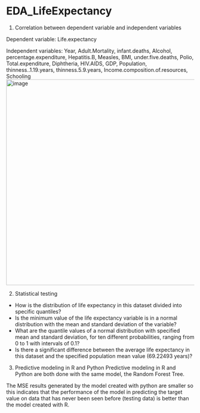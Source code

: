 # EDA_LifeExpectancy
1) Correlation between dependent variable and independent variables

Dependent variable: Life.expectancy

Independent variables: Year, Adult.Mortality, infant.deaths, Alcohol, percentage.expenditure, Hepatitis.B, Measles, BMI, under.five.deaths, Polio, Total.expenditure, Diphtheria, HIV.AIDS, GDP, Population, thinness..1.19.years, thinness.5.9.years, Income.composition.of.resources, Schooling
<img width="550" alt="image" src="https://github.com/shafamira/EDA_LifeExpectancy/assets/78345801/a00c1914-d80d-493b-9268-3e08c6043389">

2) Statistical testing
- How is the distribution of life expectancy in this dataset divided into specific quantiles?
- Is the minimum value of the life expectancy variable is in a normal distribution with the mean and standard deviation of the variable?
- What are the quantile values of a normal distribution with specified mean and standard deviation, for ten different probabilities, ranging from 0 to 1 with intervals of 0.1?
- Is there a significant difference between the average life expectancy in this dataset and the specified population mean value (69.22493 years)?

3) Predictive modeling in R and Python
Predictive modeling in R and Python are both done with the same model, the Random Forest Tree.

The MSE results generated by the model created with python are smaller so this indicates that the performance of the model in predicting the target value on data that has never been seen before (testing data) is better than the model created with R.
